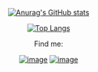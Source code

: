 <div align="center">
  
[![Anurag's GitHub stats](https://github-readme-stats.vercel.app/api?username=leticiaoliveira5&theme=tokyonight)](https://github.com/anuraghazra/github-readme-stats)

[![Top Langs](https://github-readme-stats.vercel.app/api/top-langs/?username=leticiaoliveira5&theme=tokyonight)](https://github.com/anuraghazra/github-readme-stats)
  
  Find me:
  
[![image](https://img.shields.io/badge/Instagram-E4405F?style=for-the-badge&logo=instagram&logoColor=white)](http://instagram.com/leticia5oliveira)
[![image](https://img.shields.io/badge/Spotify-1ED760?&style=for-the-badge&logo=spotify&logoColor=white)](https://opem.spotify.com/user/arieviloaicitel?si=HpAu5bOZQ_O513wyADSHYw)

  

</div>
